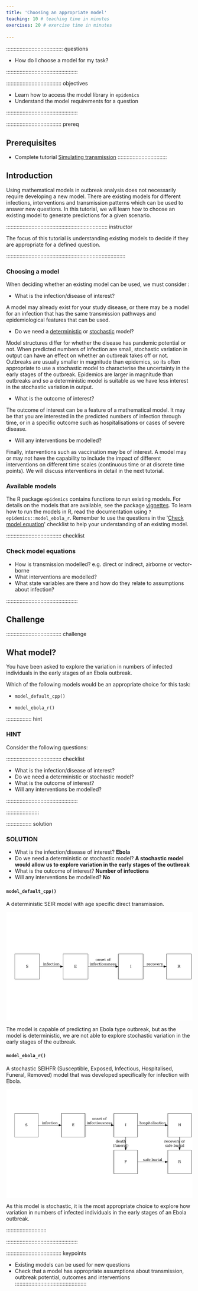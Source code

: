 ```yaml
---
title: 'Choosing an appropriate model'
teaching: 10 # teaching time in minutes
exercises: 20 # exercise time in minutes

---
```





:::::::::::::::::::::::::::::::::::::: questions 

- How do I choose a model for my task?


::::::::::::::::::::::::::::::::::::::::::::::::

::::::::::::::::::::::::::::::::::::: objectives

- Learn how to access the model library in `epidemics`
- Understand the model requirements for a question 

::::::::::::::::::::::::::::::::::::::::::::::::

::::::::::::::::::::::::::::::::::::: prereq

## Prerequisites
+ Complete tutorial [Simulating transmission](../episodes/simulating-transmission.md)
:::::::::::::::::::::::::::::::::


## Introduction

Using mathematical models in outbreak analysis does not necessarily require developing a new model. There are existing models for different infections, interventions and transmission patterns which can be used to answer new questions. In this tutorial, we will learn how to choose an existing model to generate predictions for a given scenario.

:::::::::::::::::::::::::::::::::::::::::::::::::::::::::::::::::::: instructor

The focus of this tutorial is understanding existing models to decide if they are appropriate for a defined question. 

::::::::::::::::::::::::::::::::::::::::::::::::::::::::::::::::::::::::::::::::

### Choosing a model 

When deciding whether an existing model can be used, we must consider :

+ What is the infection/disease of interest? 

A model may already exist for your study disease, or there may be a model for an infection that has the same transmission pathways and epidemiological features that can be used. 

+ Do we need a [deterministic](../learners/reference.md#deterministic) or [stochastic](../learners/reference.md#stochastic) model? 

Model structures differ for whether the disease has pandemic potential or not. When predicted numbers of infection are small, stochastic variation in output can have an effect on whether an outbreak takes off or not. Outbreaks are usually smaller in magnitude than epidemics, so its often appropriate to use a stochastic model to characterise the uncertainty in the early stages of the outbreak. Epidemics are larger in magnitude than outbreaks and so a deterministic model is suitable as we have less interest in the stochastic variation in output. 

+ What is the outcome of interest?

The outcome of interest can be a feature of a mathematical model. It may be that you are interested in the predicted numbers of infection through time, or in a specific outcome such as hospitalisations or cases of severe disease.

+ Will any interventions be modelled? 

Finally, interventions such as vaccination may be of interest. A model may or may not have the capability to include the impact of different interventions on different time scales (continuous time or at discrete time points). We will discuss interventions in detail in the next tutorial.

### Available  models
 
The R package `epidemics` contains functions to run existing models.
For details on the models that are available, see the package [vignettes](https://epiverse-trace.github.io/epidemics/articles). To learn how to run the models in R, read the documentation using `?epidemics::model_ebola_r`. Remember to use the questions in the '[Check model equation](#check-model-equations)' checklist to help your understanding of an  existing model. 

::::::::::::::::::::::::::::::::::::: checklist
### Check model equations

- How is transmission modelled? e.g. direct or indirect, airborne or vector-borne
- What interventions are modelled? 
- What state variables are there and how do they relate to assumptions about infection?

::::::::::::::::::::::::::::::::::::::::::::::::



## Challenge

::::::::::::::::::::::::::::::::::::: challenge

## What model?

You have been asked to explore the variation in numbers of infected individuals in the early stages of an Ebola outbreak. 

Which of the following models would be an appropriate choice for this task:

+  `model_default_cpp()`

+ `model_ebola_r()`

::::::::::::::::: hint

### HINT

Consider the following questions:

::::::::::::::::::::::::::::::::::::: checklist

+ What is the infection/disease of interest? 
+ Do we need a deterministic or stochastic model? 
+ What is the outcome of interest?
+ Will any interventions be modelled? 

::::::::::::::::::::::::::::::::::::::::::::::::


::::::::::::::::::::::


::::::::::::::::: solution

### SOLUTION


+ What is the infection/disease of interest? **Ebola**
+ Do we need a deterministic or stochastic model?  **A stochastic model would allow us to explore variation in the early stages of the outbreak**
+ What is the outcome of interest? **Number of infections**
+ Will any interventions be modelled? **No**

#### `model_default_cpp()`

A deterministic SEIR model with age specific direct transmission. 

<img src="fig/model-choices-rendered-diagram-1.png" style="display: block; margin: auto;" />


The model is capable of predicting an Ebola type outbreak, but as the model is deterministic, we are not able to explore stochastic variation in the early stages of the outbreak.


#### `model_ebola_r()`

A stochastic SEIHFR (Susceptible, Exposed, Infectious, Hospitalised, Funeral, Removed) model that was developed specifically for infection with Ebola.

<img src="fig/model-choices-rendered-unnamed-chunk-1-1.png" style="display: block; margin: auto;" />



As this model is stochastic, it is the most appropriate choice to explore how variation in numbers of infected individuals in the early stages of an Ebola outbreak. 


:::::::::::::::::::::::::::


::::::::::::::::::::::::::::::::::::::::::::::::



::::::::::::::::::::::::::::::::::::: keypoints 

- Existing models can be used for new questions
- Check that a model has appropriate assumptions about transmission, outbreak potential, outcomes and interventions 
::::::::::::::::::::::::::::::::::::::::::::::::
